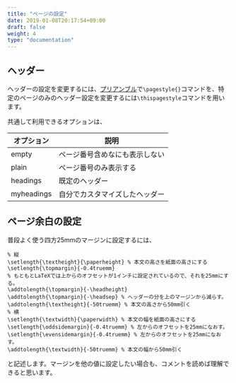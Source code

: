 ```yaml
---
title: "ページの設定"
date: 2019-01-08T20:17:54+09:00
draft: false
weight: 4
type: "documentation"
---
```

## ヘッダー

ヘッダーの設定を変更するには、[プリアンブル](https://gadgetlunatic.com/latex/basics/#はじめに)で`\pagestyle{}`コマンドを、特定のページのみのヘッダー設定を変更するには`\thispagestyle`コマンドを用います。

共通して利用できるオプションは、

|オプション|説明|
|---|---|
|empty|ページ番号含めなにも表示しない|
|plain|ページ番号のみ表示する
|headings|既定のヘッダー|
|myheadings|自分でカスタマイズしたヘッダー|



## ページ余白の設定

普段よく使う四方25mmのマージンに設定するには、
```
% 縦
\setlength{\textheight}{\paperheight} % 本文の高さを紙面の高さにする
\setlength{\topmargin}{-0.4truemm}
% もともとLaTeXでは上からのオフセットが1インチに設定されているので、それを25mmにする。
\addtolength{\topmargin}{-\headheight} 
\addtolength{\topmargin}{-\headsep} % ヘッダーの分を上のマージンから減らす。
\addtolength{\textheight}{-50truemm} % 本文の高さから50mm引く
% 横
\setlength{\textwidth}{\paperwidth} % 本文の幅を紙面の高さにする
\setlength{\oddsidemargin}{-0.4truemm} % 左からのオフセットを25mmになおす。
\setlength{\evensidemargin}{-0.4truemm} % 左からのオフセットを25mmになおす。
\addtolength{\textwidth}{-50truemm} % 本文の幅から50mm引く
```
と記述します。マージンを他の値に設定したい場合も、コメントを読めば理解できると思います。